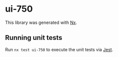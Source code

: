 # ui-750

This library was generated with [Nx](https://nx.dev).

## Running unit tests

Run `nx test ui-750` to execute the unit tests via [Jest](https://jestjs.io).
